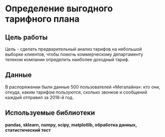 # Определение выгодного тарифного плана

## Цель работы

Цель - сделать предварительный анализ тарифов на небольшой выборке клиентов, чтобы помочь коммерческому департаменту телеком компании определить наиболее доходный тариф.
## Данные

В распоряжении были данные 500 пользователей «Мегалайна»: кто они, откуда, каким тарифом пользуются, сколько звонков и сообщений каждый отправил за 2018-й год. 


## Используемые библиотеки

**pandas, sklearn, numpy, scipy, matplotlib, обработка данных, статистический тест**
